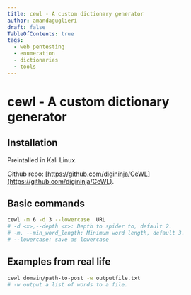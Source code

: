 ```yaml
---
title: cewl - A custom dictionary generator
author: amandaguglieri
draft: false
TableOfContents: true
tags:
  - web pentesting
  - enumeration
  - dictionaries
  - tools
---
```


# cewl - A custom dictionary generator

## Installation

Preintalled in Kali Linux.

Github repo: [https://github.com/digininja/CeWL](https://github.com/digininja/CeWL).

## Basic commands

```bash
cewl -m 6 -d 3 --lowercase  URL
# -d <x>,--depth <x>: Depth to spider to, default 2.
# -m, --min_word_length: Minimum word length, default 3.
# --lowercase: save as lowercase
```

## Examples from real life

```bash
cewl domain/path-to-post -w outputfile.txt
# -w output a list of words to a file.
```
